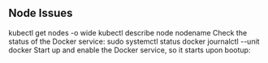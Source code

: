 ## Node Issues
kubectl get nodes -o wide
kubectl describe node nodename
Check the status of the Docker service:
sudo systemctl status docker
journalctl --unit docker
Start up and enable the Docker service, so it starts upon bootup:
